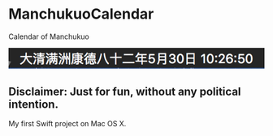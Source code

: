 # ManchukuoCalendar
Calendar of Manchukuo

![Manifestation](https://github.com/coolspring1293/ManchukuoCalendar/blob/master/ManchukuoCalendar/show.png)

## Disclaimer: Just for fun, without any political intention.
My first Swift project on Mac OS X.
